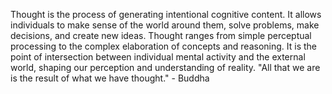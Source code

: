 
Thought is the process of generating intentional cognitive content. It allows individuals to make sense of the world around them, solve problems, make decisions, and create new ideas. Thought ranges from simple perceptual processing to the complex elaboration of concepts and reasoning. It is the point of intersection between individual mental activity and the external world, shaping our perception and understanding of reality. "All that we are is the result of what we have thought." - Buddha

